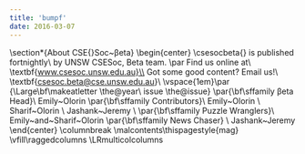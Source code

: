 ```yaml
---
title: 'bumpf'
date: 2016-03-07
---
```


\section*{About CSE{}Soc~βeta}
\begin{center}
\csesocbeta{} is published fortnightly\\
by UNSW CSESoc, Beta team.
\par Find us online at\\
\textbf{www.csesoc.unsw.edu.au}\\
Got some good content? Email us!\\
\textbf{csesoc.beta@cse.unsw.edu.au}\\
\vspace{1em}\par
{\Large\bf\makeatletter \the@year\ issue \the@issue}
\par{\bf\sffamily βeta Head}\\ Emily~Olorin
\par{\bf\sffamily Contributors}\\
  Emily~Olorin \\
  Sharif~Olorin \\
  Jashank~Jeremy \\
\par{\bf\sffamily Puzzle Wranglers}\\ Emily~and~Sharif~Olorin
\par{\bf\sffamily News Chaser} \\ Jashank~Jeremy
\end{center}
\columnbreak
\malcontents\thispagestyle{mag}
\vfill\raggedcolumns
\LRmulticolcolumns

